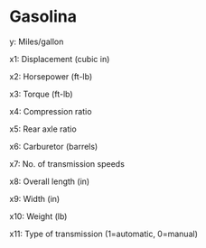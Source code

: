 # Gasolina

y: Miles/gallon

x1: Displacement (cubic in)

x2: Horsepower (ft-lb)

x3: Torque (ft-lb)

x4: Compression ratio

x5: Rear axle ratio

x6: Carburetor (barrels)

x7: No. of transmission speeds

x8: Overall length (in)

x9: Width (in)

x10: Weight (lb)

x11: Type of transmission (1=automatic, 0=manual)

